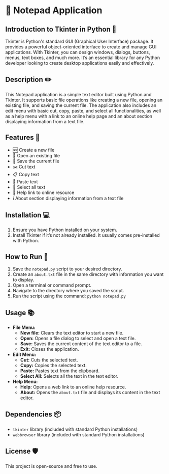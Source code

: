 # 📝 Notepad Application

## Introduction to Tkinter in Python 🐍
Tkinter is Python's standard GUI (Graphical User Interface) package. It provides a powerful object-oriented interface to create and manage GUI applications. With Tkinter, you can design windows, dialogs, buttons, menus, text boxes, and much more. It’s an essential library for any Python developer looking to create desktop applications easily and effectively.

## Description ✏️
This Notepad application is a simple text editor built using Python and Tkinter. It supports basic file operations like creating a new file, opening an existing file, and saving the current file. The application also includes an edit menu with basic cut, copy, paste, and select all functionalities, as well as a help menu with a link to an online help page and an about section displaying information from a text file.

## Features 🌟
- 🆕 Create a new file
- 📂 Open an existing file
- 💾 Save the current file
- ✂️ Cut text
- 📋 Copy text
- 📌 Paste text
- 📝 Select all text
- 🔗 Help link to online resource
- ℹ️ About section displaying information from a text file

## Installation 💻
1. Ensure you have Python installed on your system.
2. Install Tkinter if it’s not already installed. It usually comes pre-installed with Python.

## How to Run 🚀
1. Save the `notepad.py` script to your desired directory.
2. Create an `about.txt` file in the same directory with information you want to display.
3. Open a terminal or command prompt.
4. Navigate to the directory where you saved the script.
5. Run the script using the command: `python notepad.py`

## Usage 📚
- **File Menu:**
  - **New file:** Clears the text editor to start a new file.
  - **Open:** Opens a file dialog to select and open a text file.
  - **Save:** Saves the current content of the text editor to a file.
  - **Exit:** Closes the application.
- **Edit Menu:**
  - **Cut:** Cuts the selected text.
  - **Copy:** Copies the selected text.
  - **Paste:** Pastes text from the clipboard.
  - **Select All:** Selects all the text in the text editor.
- **Help Menu:**
  - **Help:** Opens a web link to an online help resource.
  - **About:** Opens the `about.txt` file and displays its content in the text editor.

## Dependencies 📦
- `tkinter` library (included with standard Python installations)
- `webbrowser` library (included with standard Python installations)

## License 🛡️
This project is open-source and free to use.

